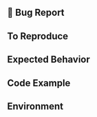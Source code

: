 <!-- 
    `react-native-fbsdk` is a wrapper around the Facebook SDKs for iOS and Android. 
    GitHub Issues in the `facebook/react-native-fbsdk` repository are used exclusively 
    for tracking bugs in the React Native wrapper around the Facebook SDK.

    To report a bug in the iOS or Android Facebook SDK, please visit https://developers.facebook.com/bugs/.

    If you need help integrating the React Native Facebook SDK wrapper, 
    many members of the community use Stack Overflow to ask and answer questions. 
    Read through the [existing questions](https://stackoverflow.com/questions/tagged/react-native-fbsdk?sort=frequent) 
    tagged with **react-native-fbsdk**, or [ask your own](http://stackoverflow.com/questions/ask?tags=react-native-fbsdk)!

-->

## 🐛 Bug Report
<!-- 
  A clear and concise description of what the bug is.
  Include screenshots if needed.
-->

## To Reproduce
<!-- 
  Steps to reproduce the behavior.
-->

## Expected Behavior
<!-- 
  A clear and concise description of what you expected to happen.
-->

## Code Example
<!-- 
  Please provide a Snack (https://snack.expo.io/), a link to a repository on GitHub, or
  provide a minimal code example that reproduces the problem.
  Here are some tips for providing a minimal example: https://stackoverflow.com/help/mcve.

  Issues without a reproduction link are likely to stall.
-->

## Environment
<!-- 
  Run `react-native info` in your terminal and copy the results here.
-->